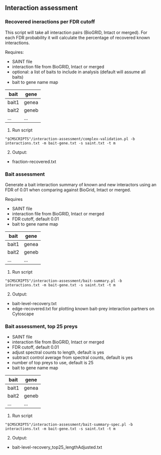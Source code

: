 ## Interaction assessment

### Recovered ineractions per FDR cutoff

This script will take all interaction pairs (BioGRID, Intact or merged). For each FDR probability it will calculate the percentage of recovered known interactions.

Requires:
* SAINT file
* interaction file from BioGRID, Intact or merged
* optional: a list of baits to include in analysis (default will assume all baits)
* bait to gene name map

| bait  | gene  |
|-------|-------|
| bait1 | genea |
| bait2 | geneb |
| ...   | ...   |

1. Run script
```
"$CMSCRIPTS"/interaction-assessment/complex-validation.pl -b interactions.txt -m bait-gene.txt -s saint.txt -t m
```

2.	Output:
* fraction-recovered.txt

### Bait assessment

Generate a bait interaction summary of known and new interactors using an FDR of 0.01 when comparing against BioGrid, Intact or merged.

Requires
* SAINT file
* interaction file from BioGRID, Intact or merged
* FDR cutoff, default 0.01
* bait to gene name map

| bait  | gene  |
|-------|-------|
| bait1 | genea |
| bait2 | geneb |
| ...   | ...   |

1. Run script
```
"$CMSCRIPTS"/interaction-assessment/bait-summary.pl -b interactions.txt -m bait-gene.txt -s saint.txt -t m
```

2.	Output:
* bait-level-recovery.txt
* edge-recovered.txt for plotting known bait-prey interaction partners on Cytoscape

### Bait assessment, top 25 preys

* SAINT file
* interaction file from BioGRID, Intact or merged
* FDR cutoff, default 0.01
* adjust spectral counts to length, default is yes
* subtract control average from spectral counts, default is yes
* number of top preys to use, default is 25
* bait to gene name map

| bait  | gene  |
|-------|-------|
| bait1 | genea |
| bait2 | geneb |
| ...   | ...   |

1. Run script
```
"$CMSCRIPTS"/interaction-assessment/bait-summary-spec.pl -b interactions.txt -m bait-gene.txt -s saint.txt -t m
```

2.	Output:
* bait-level-recovery_top25_lengthAdjusted.txt